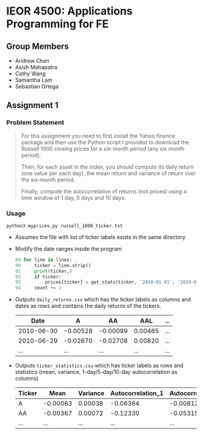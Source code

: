 # IEOR 4500: Applications Programming for FE


## Group Members

- Andrew Chen
- Asish Mahapatra
- Cathy Wang
- Samantha Lam
- Sebastian Ortega

## Assignment 1

### Problem Statement

> For this assignment you need to first install the Yahoo finance package and then use the Python script I provided to download the Russell 1000 closing prices for a six-month period (any six month period).
>
> Then, for each asset in the index, you should compute its daily return (one value per each day), the mean return and variance of return over the six-month period.
>
> Finally, compute the autocorrelation of returns (not prices) using a time window of 1 day, 5 days and 10 days.

### Usage

    python3 myprices.py russell_1000_ticker.txt
- Assumes the file with list of ticker labels exists in the same directory
- Modify the date ranges inside the program

    ```py
    89 for line in lines:
    90     ticker = line.strip()
    91     print(ticker,)
    92     if ticker:
    93         prices[ticker] = get_stats(ticker, '2010-01-01', '2010-07-01')
    94     count += 1
    ```

- Outputs `daily_returns.csv` which has the ticker labels as columns and dates as rows and contains the daily returns of the tickers.

    | Date  | A  | AA  | AAL  | ... |
    |-------|----------|----------|----------|-----|
    | 2010-06-30 | -0.00528 | -0.00099 | 0.00465 | ... |
    | 2010-06-29 | -0.02670 | -0.02708 | 0.00820 | ... |
    | ...   | ...      | ...      | ...      | ... |

- Outputs `ticker_statistics.csv` which has ticker labels as rows and statistics (mean, variance, 1-day/5-day/10-day autocorrelation as columns)

    | Ticker | Mean     | Variance | Autocorrelation_1 | Autocorrelation_5 | Autocorrelation_10 |
    |--------|----------|----------|-------------------|-------------------|--------------------|
    | A      | -0.00063 | 0.00038  | -0.06364          | -0.00812          | 0.06184            |
    | AA     | -0.00367 | 0.00072  | -0.12330          | -0.05315          | 0.05581            |
    | ...    | ...      | ...      | ...               | ...               | ...                |
